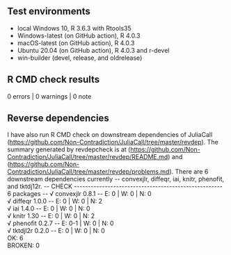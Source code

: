 ## Test environments
* local Windows 10, R 3.6.3 with Rtools35
* Windows-latest (on GitHub action), R 4.0.3
* macOS-latest (on GitHub action), R 4.0.3
* Ubuntu 20.04 (on GitHub action), R 4.0.3 and r-devel
* win-builder (devel, release, and oldrelease)

## R CMD check results

0 errors | 0 warnings | 0 note

## Reverse dependencies
I have also run R CMD check on downstream dependencies of JuliaCall
(https://github.com/Non-Contradiction/JuliaCall/tree/master/revdep).
The summary generated by revdepcheck is at (https://github.com/Non-Contradiction/JuliaCall/tree/master/revdep/README.md)
and (https://github.com/Non-Contradiction/JuliaCall/tree/master/revdep/problems.md).
There are 6 downstream dependencies currently -- convexjlr, diffeqr, iai, knitr, phenofit, and tktdj12r.
-- CHECK ----------------------------------------------------- 6 packages --
√ convexjlr 0.8.1                        -- E: 0     | W: 0     | N: 0      
√ diffeqr 1.0.0                          -- E: 0     | W: 0     | N: 2      
√ iai 1.4.0                              -- E: 0     | W: 0     | N: 0      
√ knitr 1.30                             -- E: 0     | W: 0     | N: 2      
√ phenofit 0.2.7                         -- E: 0-1   | W: 0     | N: 0      
√ tktdjl2r 0.2.0                         -- E: 0     | W: 0     | N: 0    
OK: 6                                                                     
BROKEN: 0

